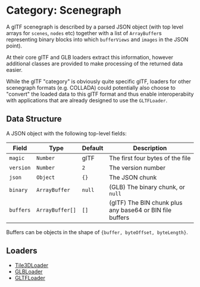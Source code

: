 # Category: Scenegraph

A glTF scenegraph is described by a parsed JSON object (with top level arrays for `scenes`, `nodes` etc) together with a list of `ArrayBuffer`s representing binary blocks into which `bufferViews` and `images` in the JSON point).

At their core glTF and GLB loaders extract this information, however additional classes are provided to make processing of the returned data easier.

While the glTF "category" is obviously quite specific glTF, loaders for other scenegraph formats (e.g. COLLADA) could potentially also choose to "convert" the loaded data to this glTF format and thus enable interoperabiity with applications that are already designed to use the `GLTFLoader`.

## Data Structure

A JSON object with the following top-level fields:

| Field     | Type          | Default   | Description |
| ---       | ---           | ---       | --- |
| `magic`   | `Number`      | glTF      | The first four bytes of the file |
| `version` | `Number`      | `2`       | The version number |
| `json`    | `Object`      | `{}`      | The JSON chunk  |
| `binary`  | `ArrayBuffer` | `null`    | (GLB) The binary chunk, or `null` |
| `buffers` | `ArrayBuffer[]` | `[]`      | (glTF) The BIN chunk plus any base64 or BIN file buffers |

Buffers can be objects in the shape of `{buffer, byteOffset, byteLength}`.

## Loaders

- [Tile3DLoader](/docs/api-reference/3d-tiles/tile-3d-loader)
- [GLBLoader](/docs/api-reference/gltf/glb-loader)
- [GLTFLoader](/docs/api-reference/gltf/gltf-loader)

